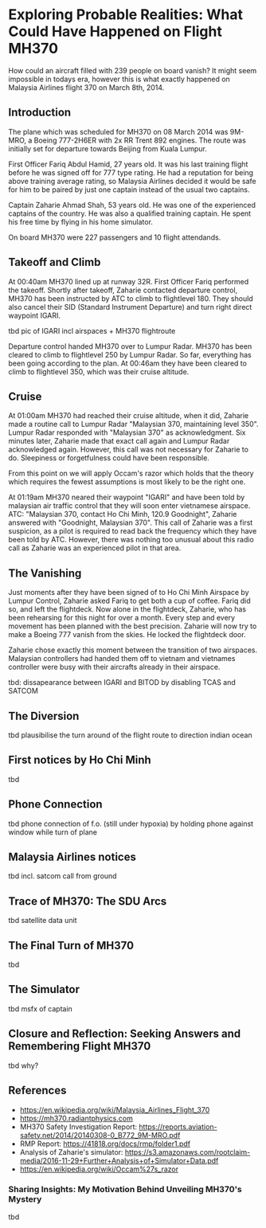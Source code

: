 # Exploring Probable Realities: What Could Have Happened on Flight MH370
How could an aircraft filled with 239 people on board vanish? It might seem impossible in todays
era, however this is what exactly happened on Malaysia Airlines flight 370 on March 8th, 2014.

## Introduction
The plane which was scheduled for MH370 on 08 March 2014 was 9M-MRO, a Boeing 777-2H6ER with 2x RR Trent 892 engines. The route was initially set for departure towards Beijing from Kuala Lumpur.

First Officer Fariq Abdul Hamid, 27 years old. It was his last training flight before he was signed off for 777 type rating. He had a reputation for being above training average rating, so Malaysia Airlines decided it would be safe for him to be paired by just one captain instead of the usual two captains. 

Captain Zaharie Ahmad Shah, 53 years old. He was one of the experienced captains of the country. He was also a qualified training captain. He spent his free time by flying in his home simulator.

On board MH370 were 227 passengers and 10 flight attendands. 

## Takeoff and Climb
At 00:40am MH370 lined up at runway 32R. First Officer Fariq performed the takeoff. Shortly after takeoff, Zaharie contacted departure control, MH370 has been instructed by ATC to climb to flightlevel 180. They should also cancel their SID (Standard Instrument Departure) and turn right direct waypoint IGARI. 

tbd pic of IGARI incl airspaces + MH370 flightroute

Departure control handed MH370 over to Lumpur Radar. MH370 has been cleared to climb to flightlevel 250 by Lumpur Radar. So far, everything has been going according to the plan.
At 00:46am they have been cleared to climb to flightlevel 350, which was their cruise altitude.

## Cruise
At 01:00am MH370 had reached their cruise altitude, when it did, Zaharie made a routine call to Lumpur Radar "Malaysian 370, maintaining level 350". Lumpur Radar responded with "Malaysian 370" as acknowledgment. Six minutes later, Zaharie made that exact call again and Lumpur Radar acknowledged again. However, this call was not necessary for Zaharie to do. Sleepiness or forgetfulness could have been responsible. 

From this point on we will apply Occam's razor which holds that the theory which requires the fewest assumptions is most likely to be the right one.

At 01:19am MH370 neared their waypoint "IGARI" and have been told by malaysian air traffic control that they will soon enter vietnamese airspace. ATC: "Malaysian 370, contact Ho Chi Minh, 120.9 Goodnight", Zaharie answered with "Goodnight, Malaysian 370". This call of Zaharie was a first suspicion, as a pilot is required to read back the frequency which they have been told by ATC. However, there was nothing too unusual about this radio call as Zaharie was an experienced pilot in that area. 

## The Vanishing
Just moments after they have been signed of to Ho Chi Minh Airspace by Lumpur Control, Zaharie asked Fariq to get both a cup of coffee. Fariq did so, and left the flightdeck. Now alone in the flightdeck, Zaharie, who has been rehearsing for this night for over a month. Every step and every movement has been  planned with the best precision. Zaharie will now try to make a Boeing 777 vanish from the skies. He locked the flightdeck door.

Zaharie chose exactly this moment between the transition of two airspaces. Malaysian controllers had handed them off to vietnam and vietnames controller were busy with their aircrafts already in their airspace. 

tbd: dissapearance between IGARI and BITOD by disabling TCAS and SATCOM

## The Diversion
tbd plausibilise the turn around of the flight route to direction indian ocean

## First notices by Ho Chi Minh
tbd

## Phone Connection
tbd phone connection of f.o. (still under hypoxia) by holding phone against window while turn of plane 

## Malaysia Airlines notices
tbd incl. satcom call from ground

## Trace of MH370: The SDU Arcs
tbd satellite data unit

## The Final Turn of MH370
tbd

## The Simulator
tbd msfx of captain

## Closure and Reflection: Seeking Answers and Remembering Flight MH370
tbd why?

## References
- https://en.wikipedia.org/wiki/Malaysia_Airlines_Flight_370
- https://mh370.radiantphysics.com
- MH370 Safety Investigation Report: https://reports.aviation-safety.net/2014/20140308-0_B772_9M-MRO.pdf
- RMP Report: https://41818.org/docs/rmp/folder1.pdf
- Analysis of Zaharie's simulator: https://s3.amazonaws.com/rootclaim-media/2016-11-29+Further+Analysis+of+Simulator+Data.pdf
- https://en.wikipedia.org/wiki/Occam%27s_razor

### Sharing Insights: My Motivation Behind Unveiling MH370's Mystery
tbd